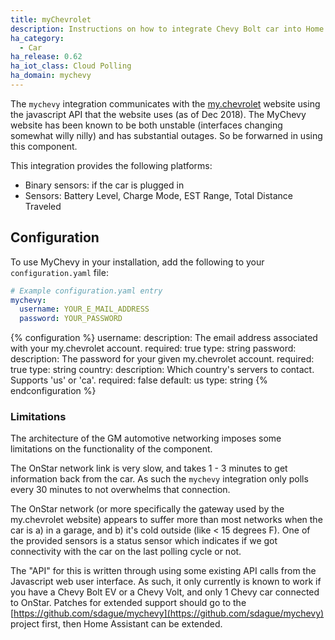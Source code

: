 ```yaml
---
title: myChevrolet
description: Instructions on how to integrate Chevy Bolt car into Home Assistant.
ha_category:
  - Car
ha_release: 0.62
ha_iot_class: Cloud Polling
ha_domain: mychevy
---
```


The `mychevy` integration communicates with the [my.chevrolet](https://my.chevrolet.com) website using the javascript API that the website uses (as of Dec 2018). The MyChevy website has been known to be both unstable (interfaces changing somewhat willy nilly) and has substantial outages. So be forwarned in using this component.

This integration provides the following platforms:

- Binary sensors: if the car is plugged in
- Sensors: Battery Level, Charge Mode, EST Range, Total Distance Traveled

## Configuration

To use MyChevy in your installation, add the following to your `configuration.yaml` file:

```yaml
# Example configuration.yaml entry
mychevy:
  username: YOUR_E_MAIL_ADDRESS
  password: YOUR_PASSWORD
```

{% configuration %}
username:
  description: The email address associated with your my.chevrolet account.
  required: true
  type: string
password:
  description: The password for your given my.chevrolet account.
  required: true
  type: string
country:
  description: Which country's servers to contact. Supports 'us' or 'ca'.
  required: false
  default: us
  type: string
{% endconfiguration %}

### Limitations

The architecture of the GM automotive networking imposes some limitations on the functionality of the component.

The OnStar network link is very slow, and takes 1 - 3 minutes to get information back from the car. As such the `mychevy` integration only polls every 30 minutes to not overwhelms that connection.

The OnStar network (or more specifically the gateway used by the my.chevrolet website) appears to suffer more than most networks when the car is a) in a garage, and b) it's cold outside (like < 15 degrees F). One of the provided sensors is a status sensor which indicates if we got connectivity with the car on the last polling cycle or not.

The "API" for this is written through using some existing API calls from the Javascript web user interface. As such, it only currently is known to work if you have a Chevy Bolt EV or a Chevy Volt, and only 1 Chevy car connected to OnStar. Patches for extended support should go to the [https://github.com/sdague/mychevy](https://github.com/sdague/mychevy) project first, then Home Assistant can be extended.
